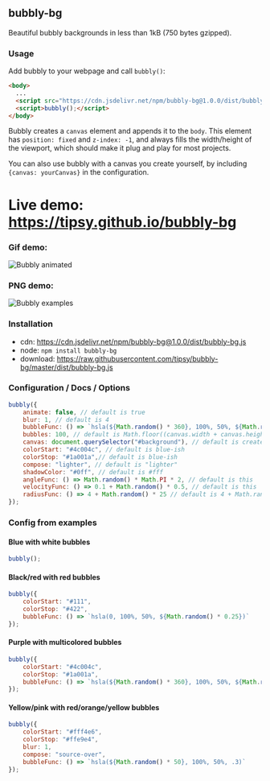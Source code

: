 ## bubbly-bg

Beautiful bubbly backgrounds in less than 1kB (750 bytes gzipped).

### Usage
Add bubbly to your webpage and call `bubbly()`: 
```html
<body>
  ...
  <script src="https://cdn.jsdelivr.net/npm/bubbly-bg@1.0.0/dist/bubbly-bg.js"></script>
  <script>bubbly();</script>
</body>
```

Bubbly creates a `canvas` element and appends it to the `body`. This element has `position: fixed` and `z-index: -1`, and always fills the width/height of the viewport, which should make it plug and play for most projects.

You can also use bubbly with a canvas you create yourself, by including `{canvas: yourCanvas}` in the configuration.

# Live demo: https://tipsy.github.io/bubbly-bg

### Gif demo:
![Bubbly animated](https://tipsy.github.io/bubbly-bg/bubbly.gif)

### PNG demo:
![Bubbly examples](https://tipsy.github.io/bubbly-bg/bubbly.png)

### Installation
* cdn: https://cdn.jsdelivr.net/npm/bubbly-bg@1.0.0/dist/bubbly-bg.js
* node: `npm install bubbly-bg`
* download: https://raw.githubusercontent.com/tipsy/bubbly-bg/master/dist/bubbly-bg.js

### Configuration / Docs / Options

```javascript
bubbly({
    animate: false, // default is true
    blur: 1, // default is 4
    bubbleFunc: () => `hsla(${Math.random() * 360}, 100%, 50%, ${Math.random() * 0.25})`, // default is () => `hsla(0, 0%, 100%, ${r() * 0.1})`)
    bubbles: 100, // default is Math.floor((canvas.width + canvas.height) * 0.02);
    canvas: document.querySelector("#background"), // default is created and attached
    colorStart: "#4c004c", // default is blue-ish
    colorStop: "#1a001a",// default is blue-ish
    compose: "lighter", // default is "lighter"
    shadowColor: "#0ff", // default is #fff
    angleFunc: () => Math.random() * Math.PI * 2, // default is this
    velocityFunc: () => 0.1 + Math.random() * 0.5, // default is this
    radiusFunc: () => 4 + Math.random() * 25 // default is 4 + Math.random() * width / 25
});
```

### Config from examples

#### Blue with white bubbles
```javascript
bubbly();
```

#### Black/red with red bubbles
```javascript
bubbly({
    colorStart: "#111",
    colorStop: "#422",
    bubbleFunc: () => `hsla(0, 100%, 50%, ${Math.random() * 0.25})`
});
```

#### Purple with multicolored bubbles
```javascript
bubbly({
    colorStart: "#4c004c",
    colorStop: "#1a001a",
    bubbleFunc: () => `hsla(${Math.random() * 360}, 100%, 50%, ${Math.random() * 0.25})`
});
```

#### Yellow/pink with red/orange/yellow bubbles
```javascript
bubbly({
    colorStart: "#fff4e6",
    colorStop: "#ffe9e4",
    blur: 1,
    compose: "source-over",
    bubbleFunc: () => `hsla(${Math.random() * 50}, 100%, 50%, .3)`
});
```
